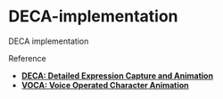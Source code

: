 # DECA-implementation
DECA implementation

Reference

* **[DECA: Detailed Expression Capture and Animation](https://github.com/YadiraF/DECA)**
* **[VOCA: Voice Operated Character Animation](https://github.com/TimoBolkart/voca)**
